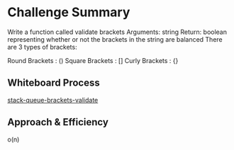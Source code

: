 # Challenge Summary
Write a function called validate brackets
Arguments: string
Return: boolean
representing whether or not the brackets in the string are balanced
There are 3 types of brackets:

Round Brackets : ()
Square Brackets : []
Curly Brackets : {}

## Whiteboard Process
[stack-queue-brackets-validate](assets\stack-queue-brackets-validate.jpg)

## Approach & Efficiency
o(n)

